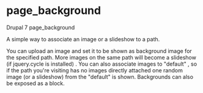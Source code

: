 page_background
===============

Drupal 7 page_background

A simple way to associate an image or a slideshow to a path.

You can upload an image and set it to be shown as background image for the
specified path.
More images on the same path will become a slideshow
(if jquery.cycle is installed) .
You can also associate images to "default" , so if the path you're visiting has
no images directly attached one random image (or a slideshow) from the "default"
is shown.
Backgrounds can also be exposed as a block.
